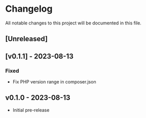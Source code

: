 # Changelog

All notable changes to this project will be documented in this file.

## [Unreleased]

## [v0.1.1] - 2023-08-13

### Fixed

- Fix PHP version range in composer.json

## v0.1.0 - 2023-08-13

- Initial pre-release
